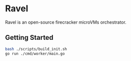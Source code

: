 # Ravel 

Ravel is an open-source firecracker microVMs orchestrator.


## Getting Started

```bash
bash ./scripts/build_init.sh
go run ./cmd/worker/main.go
```